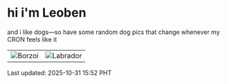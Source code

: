 # hi i'm Leoben

and i like dogs—so have some random dog pics that change whenever my CRON feels like it

|  |  |
|--------|----------|
| ![Borzoi](https://random-dog-vercel.vercel.app/api/random-borzoi?v=1761897154) | ![Labrador](https://random-dog-vercel.vercel.app/api/random-labrador?v=1761897154) |

Last updated: 2025-10-31 15:52 PHT
